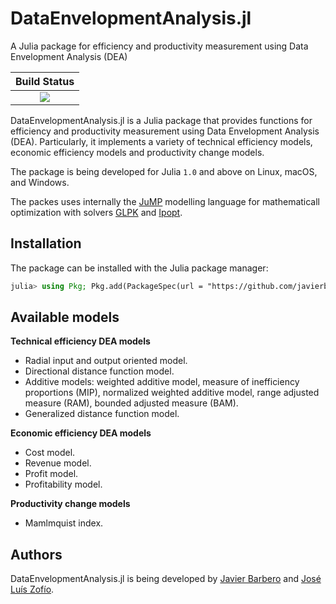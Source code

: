 # DataEnvelopmentAnalysis.jl
A Julia package for efficiency and productivity measurement using Data Envelopment Analysis (DEA)

| Build Status |
|:-----------------:|
|  [![][travis-img]][travis-url] |

[travis-img]: https://travis-ci.org/javierbarbero/DataEnvelopmentAnalysis.jl.svg?branch=master
[travis-url]: https://travis-ci.org/javierbarbero/DataEnvelopmentAnalysis.jl

DataEnvelopmentAnalysis.jl is a Julia package that provides functions for efficiency and productivity measurement using Data Envelopment Analysis (DEA). Particularly, it implements a variety of technical efficiency models, economic efficiency models and productivity change models.

The package is being developed for Julia `1.0` and above on Linux, macOS, and Windows.

The packes uses internally the [JuMP](https://github.com/JuliaOpt/JuMP.jl) modelling language for mathematicall optimization with solvers [GLPK](http://www.gnu.org/software/glpk/) and [Ipopt](https://coin-or.github.io/Ipopt/). 

## Installation

The package can be installed with the Julia package manager:
```julia
julia> using Pkg; Pkg.add(PackageSpec(url = "https://github.com/javierbarbero/DataEnvelopmentAnalysis.jl", rev = "master"))
```

## Available models

**Technical efficiency DEA models**

* Radial input and output oriented model.
* Directional distance function model.
* Additive models: weighted additive model, measure of inefficiency proportions (MIP), normalized weighted additive model, range adjusted measure (RAM), bounded adjusted measure (BAM).
* Generalized distance function model.

**Economic efficiency DEA models**

* Cost model.
* Revenue model.
* Profit model.
* Profitability model.

**Productivity change models**

* Mamlmquist index.

## Authors

DataEnvelopmentAnalysis.jl is being developed by [Javier Barbero](http://www.javierbarbero.net) and [José Luís Zofío](http://www.joselzofio.net).

